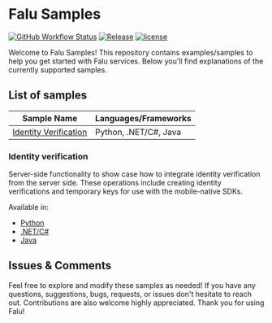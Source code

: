 # Falu Samples

[![GitHub Workflow Status](https://github.com/faluapp/falu-samples/actions/workflows/build.yml/badge.svg)](https://github.com/faluapp/falu-samples/actions/workflows/build.yml)
[![Release](https://img.shields.io/github/release/faluapp/falu-samples.svg?style=flat-square)](https://github.com/faluapp/falu-samples/releases/latest)
[![license](https://img.shields.io/github/license/faluapp/falu-samples.svg?style=flat-square)](LICENSE)

Welcome to Falu Samples! This repository contains examples/samples to help you get started with Falu services. Below
you'll find explanations of the currently supported samples.

## List of samples

|Sample Name|Languages/Frameworks|
|--|--|
|[Identity Verification](#identity-verification)|Python, .NET/C#, Java|

### Identity verification

Server-side functionality to show case how to integrate identity verification from the server side. These operations include creating identity verifications and temporary keys for use with the mobile-native SDKs.

Available in:

- [Python](./identity-verification/python)
- [.NET/C#](./identity-verification/dotnet)
- [Java](./identity-verification/java)

## Issues & Comments

Feel free to explore and modify these samples as needed! If you have any questions, suggestions, bugs, requests, or issues don't hesitate to reach out. Contributions are also welcome highly appreciated. Thank you for using Falu!
